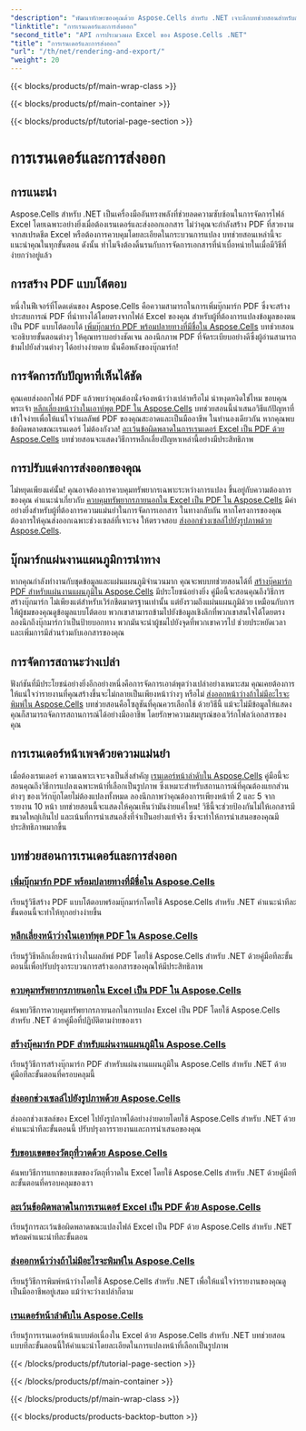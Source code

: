 ```yaml
---
"description": "พัฒนาทักษะของคุณด้วย Aspose.Cells สำหรับ .NET เจาะลึกบทช่วยสอนสำหรับการเรนเดอร์ การส่งออก และการสร้างเอกสาร PDF ของ Excel แบบโต้ตอบ"
"linktitle": "การเรนเดอร์และการส่งออก"
"second_title": "API การประมวลผล Excel ของ Aspose.Cells .NET"
"title": "การเรนเดอร์และการส่งออก"
"url": "/th/net/rendering-and-export/"
"weight": 20
---
```


{{< blocks/products/pf/main-wrap-class >}}

{{< blocks/products/pf/main-container >}}

{{< blocks/products/pf/tutorial-page-section >}}

# การเรนเดอร์และการส่งออก

## การแนะนำ

Aspose.Cells สำหรับ .NET เป็นเครื่องมืออันทรงพลังที่ช่วยลดความซับซ้อนในการจัดการไฟล์ Excel โดยเฉพาะอย่างยิ่งเมื่อต้องเรนเดอร์และส่งออกเอกสาร ไม่ว่าคุณจะกำลังสร้าง PDF ที่สวยงามจากสเปรดชีต Excel หรือต้องการควบคุมโดยละเอียดในกระบวนการแปลง บทช่วยสอนเหล่านี้จะแนะนำคุณในทุกขั้นตอน ดังนั้น ทำไมจึงต้องดิ้นรนกับการจัดการเอกสารที่น่าเบื่อหน่ายในเมื่อมีวิธีที่ง่ายกว่าอยู่แล้ว

## การสร้าง PDF แบบโต้ตอบ

หนึ่งในฟีเจอร์ที่โดดเด่นของ Aspose.Cells คือความสามารถในการเพิ่มบุ๊กมาร์ก PDF ซึ่งจะสร้างประสบการณ์ PDF ที่นำทางได้โดยตรงจากไฟล์ Excel ของคุณ สำหรับผู้ที่ต้องการแปลงข้อมูลของตนเป็น PDF แบบโต้ตอบได้ [เพิ่มบุ๊กมาร์ก PDF พร้อมปลายทางที่มีชื่อใน Aspose.Cells](./add-pdf-bookmarks/) บทช่วยสอนจะอธิบายขั้นตอนต่างๆ ให้คุณทราบอย่างชัดเจน ลองนึกภาพ PDF ที่จัดระเบียบอย่างดีซึ่งผู้อ่านสามารถข้ามไปยังส่วนต่างๆ ได้อย่างง่ายดาย นั่นคือพลังของบุ๊กมาร์ก!

## การจัดการกับปัญหาที่เห็นได้ชัด

คุณเคยส่งออกไฟล์ PDF แล้วพบว่าคุณต้องนั่งจ้องหน้าว่างเปล่าหรือไม่ น่าหงุดหงิดใช่ไหม ขอบคุณพระเจ้า [หลีกเลี่ยงหน้าว่างในเอาท์พุต PDF ใน Aspose.Cells](./avoid-blank-page-in-output-pdf/) บทช่วยสอนนี้นำเสนอวิธีแก้ปัญหาที่เข้าใจง่ายเพื่อให้แน่ใจว่าผลลัพธ์ PDF ของคุณสะอาดและเป็นมืออาชีพ ในทำนองเดียวกัน หากคุณพบข้อผิดพลาดขณะเรนเดอร์ ไม่ต้องกังวล! [ละเว้นข้อผิดพลาดในการเรนเดอร์ Excel เป็น PDF ด้วย Aspose.Cells](./ignore-errors-while-rendering/) บทช่วยสอนจะแสดงวิธีการหลีกเลี่ยงปัญหาเหล่านี้อย่างมีประสิทธิภาพ

## การปรับแต่งการส่งออกของคุณ

ไม่หยุดเพียงแค่นั้น! คุณอาจต้องการควบคุมทรัพยากรเฉพาะระหว่างการแปลง ขึ้นอยู่กับความต้องการของคุณ คำแนะนำเกี่ยวกับ [ควบคุมทรัพยากรภายนอกใน Excel เป็น PDF ใน Aspose.Cells](./control-loading-of-external-resources/) มีค่าอย่างยิ่งสำหรับผู้ที่ต้องการความแม่นยำในการจัดการเอกสาร ในทางกลับกัน หากโครงการของคุณต้องการให้คุณส่งออกเฉพาะช่วงเซลล์ที่เจาะจง ให้ตรวจสอบ [ส่งออกช่วงเซลล์ไปยังรูปภาพด้วย Aspose.Cells](./export-range-of-cells-to-image/).

## บุ๊กมาร์กแผ่นงานแผนภูมิการนำทาง

หากคุณกำลังทำงานกับชุดข้อมูลและแผ่นแผนภูมิจำนวนมาก คุณจะพบบทช่วยสอนได้ที่ [สร้างบุ๊คมาร์ก PDF สำหรับแผ่นงานแผนภูมิใน Aspose.Cells](./create-pdf-bookmark-entry-for-chart-sheet/) มีประโยชน์อย่างยิ่ง คู่มือนี้จะสอนคุณถึงวิธีการสร้างบุ๊กมาร์ก ไม่เพียงแต่สำหรับเวิร์กชีตมาตรฐานเท่านั้น แต่ยังรวมถึงแผ่นแผนภูมิด้วย เหมือนกับการให้ผู้ชมของคุณดูข้อมูลแบบโต้ตอบ พวกเขาสามารถข้ามไปยังข้อมูลเชิงลึกที่พวกเขาสนใจได้โดยตรง ลองนึกถึงบุ๊กมาร์กว่าเป็นป้ายบอกทาง พวกมันจะนำผู้ชมไปยังจุดที่พวกเขาควรไป ช่วยประหยัดเวลาและเพิ่มการมีส่วนร่วมกับเอกสารของคุณ

## การจัดการสถานะว่างเปล่า

ฟังก์ชันที่มีประโยชน์อย่างยิ่งอีกอย่างหนึ่งคือการจัดการเอาต์พุตว่างเปล่าอย่างเหมาะสม คุณเคยต้องการให้แน่ใจว่ารายงานที่คุณสร้างขึ้นจะไม่กลายเป็นเพียงหน้าว่างๆ หรือไม่ [ส่งออกหน้าว่างถ้าไม่มีอะไรจะพิมพ์ใน Aspose.Cells](./output-blank-page-when-nothing-to-print/) บทช่วยสอนคือโซลูชันที่คุณควรเลือกใช้ ด้วยวิธีนี้ แม้จะไม่มีข้อมูลให้แสดง คุณก็สามารถจัดการสถานการณ์ได้อย่างมืออาชีพ โดยรักษาความสมบูรณ์ของเวิร์กโฟลว์เอกสารของคุณ

## การเรนเดอร์หน้าเพจด้วยความแม่นยำ

เมื่อต้องเรนเดอร์ ความเฉพาะเจาะจงเป็นสิ่งสำคัญ [เรนเดอร์หน้าลำดับใน Aspose.Cells](./render-limited-number-of-sequential-pages/) คู่มือนี้จะสอนคุณถึงวิธีการแปลงเฉพาะหน้าที่เลือกเป็นรูปภาพ ซึ่งเหมาะสำหรับสถานการณ์ที่คุณต้องแยกส่วนต่างๆ ของเวิร์กบุ๊กโดยไม่ต้องแปลงทั้งหมด ลองนึกภาพว่าคุณต้องการเพียงหน้าที่ 2 และ 5 จากรายงาน 10 หน้า บทช่วยสอนนี้จะแสดงให้คุณเห็นว่ามันง่ายแค่ไหน! วิธีนี้จะช่วยป้องกันไม่ให้เอกสารมีขนาดใหญ่เกินไป และเน้นที่การนำเสนอสิ่งที่จำเป็นอย่างแท้จริง ซึ่งจะทำให้การนำเสนอของคุณมีประสิทธิภาพมากขึ้น

## บทช่วยสอนการเรนเดอร์และการส่งออก
### [เพิ่มบุ๊กมาร์ก PDF พร้อมปลายทางที่มีชื่อใน Aspose.Cells](./add-pdf-bookmarks/)
เรียนรู้วิธีสร้าง PDF แบบโต้ตอบพร้อมบุ๊กมาร์กโดยใช้ Aspose.Cells สำหรับ .NET คำแนะนำทีละขั้นตอนนี้จะทำให้ทุกอย่างง่ายขึ้น
### [หลีกเลี่ยงหน้าว่างในเอาท์พุต PDF ใน Aspose.Cells](./avoid-blank-page-in-output-pdf/)
เรียนรู้วิธีหลีกเลี่ยงหน้าว่างในผลลัพธ์ PDF โดยใช้ Aspose.Cells สำหรับ .NET ด้วยคู่มือทีละขั้นตอนนี้เพื่อปรับปรุงกระบวนการสร้างเอกสารของคุณให้มีประสิทธิภาพ
### [ควบคุมทรัพยากรภายนอกใน Excel เป็น PDF ใน Aspose.Cells](./control-loading-of-external-resources/)
ค้นพบวิธีการควบคุมทรัพยากรภายนอกในการแปลง Excel เป็น PDF โดยใช้ Aspose.Cells สำหรับ .NET ด้วยคู่มือที่ปฏิบัติตามง่ายของเรา
### [สร้างบุ๊คมาร์ก PDF สำหรับแผ่นงานแผนภูมิใน Aspose.Cells](./create-pdf-bookmark-entry-for-chart-sheet/)
เรียนรู้วิธีการสร้างบุ๊กมาร์ก PDF สำหรับแผ่นงานแผนภูมิใน Aspose.Cells สำหรับ .NET ด้วยคู่มือทีละขั้นตอนที่ครอบคลุมนี้
### [ส่งออกช่วงเซลล์ไปยังรูปภาพด้วย Aspose.Cells](./export-range-of-cells-to-image/)
ส่งออกช่วงเซลล์ของ Excel ไปยังรูปภาพได้อย่างง่ายดายโดยใช้ Aspose.Cells สำหรับ .NET ด้วยคำแนะนำทีละขั้นตอนนี้ ปรับปรุงการรายงานและการนำเสนอของคุณ
### [รับขอบเขตของวัตถุที่วาดด้วย Aspose.Cells](./get-draw-object-and-bound/)
ค้นพบวิธีการแยกขอบเขตของวัตถุที่วาดใน Excel โดยใช้ Aspose.Cells สำหรับ .NET ด้วยคู่มือทีละขั้นตอนที่ครอบคลุมของเรา
### [ละเว้นข้อผิดพลาดในการเรนเดอร์ Excel เป็น PDF ด้วย Aspose.Cells](./ignore-errors-while-rendering/)
เรียนรู้การละเว้นข้อผิดพลาดขณะแปลงไฟล์ Excel เป็น PDF ด้วย Aspose.Cells สำหรับ .NET พร้อมคำแนะนำทีละขั้นตอน
### [ส่งออกหน้าว่างถ้าไม่มีอะไรจะพิมพ์ใน Aspose.Cells](./output-blank-page-when-nothing-to-print/)
เรียนรู้วิธีการพิมพ์หน้าว่างโดยใช้ Aspose.Cells สำหรับ .NET เพื่อให้แน่ใจว่ารายงานของคุณดูเป็นมืออาชีพอยู่เสมอ แม้ว่าจะว่างเปล่าก็ตาม
### [เรนเดอร์หน้าลำดับใน Aspose.Cells](./render-limited-number-of-sequential-pages/)
เรียนรู้การเรนเดอร์หน้าแบบต่อเนื่องใน Excel ด้วย Aspose.Cells สำหรับ .NET บทช่วยสอนแบบทีละขั้นตอนนี้ให้คำแนะนำโดยละเอียดในการแปลงหน้าที่เลือกเป็นรูปภาพ

{{< /blocks/products/pf/tutorial-page-section >}}

{{< /blocks/products/pf/main-container >}}

{{< /blocks/products/pf/main-wrap-class >}}

{{< blocks/products/products-backtop-button >}}